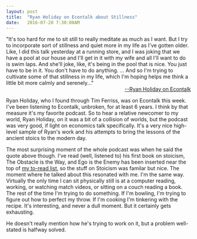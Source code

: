 ```yaml
---
layout: post
title:  "Ryan Holiday on Econtalk about Stillness"
date:   2016-07-20 7:30:00AM
---
```


<div class="quote">
"It's too hard for me to sit still to really meditate as much as I want. But I try to incorporate sort of stillness and quiet more in my life as I've gotten older. Like, I did this talk yesterday at a running store, and I was joking that we have a pool at our house and I'll get in it with my wife and all I'll want to do is swim laps. And she'll joke, like, it's being in the pool that is nice. You just have to be in it. You don't have to do anything. ... And so I'm trying to cultivate some of that stillness in my life, which I'm  hoping helps me think a little bit more calmly and serenely..."
	<div style="text-align:right; width:100%"><a href="http://www.econtalk.org/archives/2016/07/ryan_holiday_on.html">--Ryan Holiday on Econtalk</a></div>
</div>

Ryan Holiday, who I found through Tim Ferriss, was on Econtalk this week. I've been listening to Econtalk, unbroken, for at least 6 years. I think by that measure it's my favorite podcast. So to hear a relative newcomer to my world, Ryan Holiday, on it was a bit of a collision of worlds, but the podcast was very good, if light on economics talk specifically. It's a very nice high-level sample of Ryan's work and his attempts to bring the lessons of the ancient stoics to the modern day. 

The most surprising moment of the whole podcast was when he said the quote above though. I've read (well, listened to) his first book on stoicism, The Obstacle is the Way, and Ego is the Enemy has been inserted near the top of [my to-read list](https://www.goodreads.com/review/list/51537951-ben?shelf=to-read), so the stuff on Stoicism was familar but nice. The moment where he talked about this resonated with me. I'm the same way. Virtually the only time I can sit physically still is at a computer reading, working, or watching match videos, or sitting on a couch reading a book. The rest of the time I'm trying to do something. If I'm bowling, I'm trying to figure out how to perfect my throw. If I'm cooking I'm tinkering with the recipe. It's interesting, and never a dull moment. But it certainly gets exhausting. 

He doesn't really mention how he's trying to work on it, but a problem well-stated is halfway solved.
